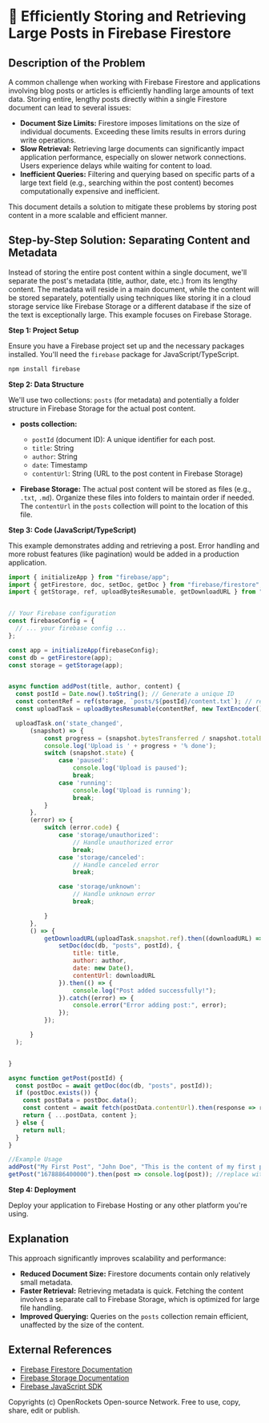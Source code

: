 # 🐞 Efficiently Storing and Retrieving Large Posts in Firebase Firestore


## Description of the Problem

A common challenge when working with Firebase Firestore and applications involving blog posts or articles is efficiently handling large amounts of text data.  Storing entire, lengthy posts directly within a single Firestore document can lead to several issues:

* **Document Size Limits:** Firestore imposes limitations on the size of individual documents. Exceeding these limits results in errors during write operations.
* **Slow Retrieval:**  Retrieving large documents can significantly impact application performance, especially on slower network connections.  Users experience delays while waiting for content to load.
* **Inefficient Queries:**  Filtering and querying based on specific parts of a large text field (e.g., searching within the post content) becomes computationally expensive and inefficient.

This document details a solution to mitigate these problems by storing post content in a more scalable and efficient manner.


## Step-by-Step Solution: Separating Content and Metadata

Instead of storing the entire post content within a single document, we'll separate the post's metadata (title, author, date, etc.) from its lengthy content.  The metadata will reside in a main document, while the content will be stored separately, potentially using techniques like storing it in a cloud storage service like Firebase Storage or a different database if the size of the text is exceptionally large.  This example focuses on Firebase Storage.

**Step 1: Project Setup**

Ensure you have a Firebase project set up and the necessary packages installed. You'll need the `firebase` package for JavaScript/TypeScript.

```bash
npm install firebase
```

**Step 2: Data Structure**

We'll use two collections: `posts` (for metadata) and potentially a folder structure in Firebase Storage for the actual post content.

* **posts collection:**
    * `postId` (document ID):  A unique identifier for each post.
    * `title`: String
    * `author`: String
    * `date`: Timestamp
    * `contentUrl`: String (URL to the post content in Firebase Storage)

* **Firebase Storage:**  The actual post content will be stored as files (e.g., `.txt`, `.md`).  Organize these files into folders to maintain order if needed.  The `contentUrl` in the `posts` collection will point to the location of this file.


**Step 3: Code (JavaScript/TypeScript)**

This example demonstrates adding and retrieving a post.  Error handling and more robust features (like pagination) would be added in a production application.

```javascript
import { initializeApp } from "firebase/app";
import { getFirestore, doc, setDoc, getDoc } from "firebase/firestore";
import { getStorage, ref, uploadBytesResumable, getDownloadURL } from "firebase/storage";


// Your Firebase configuration
const firebaseConfig = {
  // ... your firebase config ...
};

const app = initializeApp(firebaseConfig);
const db = getFirestore(app);
const storage = getStorage(app);


async function addPost(title, author, content) {
  const postId = Date.now().toString(); // Generate a unique ID
  const contentRef = ref(storage, `posts/${postId}/content.txt`); // reference to storage
  const uploadTask = uploadBytesResumable(contentRef, new TextEncoder().encode(content)); //Upload to Storage

  uploadTask.on('state_changed',
      (snapshot) => {
          const progress = (snapshot.bytesTransferred / snapshot.totalBytes) * 100;
          console.log('Upload is ' + progress + '% done');
          switch (snapshot.state) {
              case 'paused':
                  console.log('Upload is paused');
                  break;
              case 'running':
                  console.log('Upload is running');
                  break;
          }
      },
      (error) => {
          switch (error.code) {
              case 'storage/unauthorized':
                  // Handle unauthorized error
                  break;
              case 'storage/canceled':
                  // Handle canceled error
                  break;

              case 'storage/unknown':
                  // Handle unknown error
                  break;

          }
      },
      () => {
          getDownloadURL(uploadTask.snapshot.ref).then((downloadURL) => {
              setDoc(doc(db, "posts", postId), {
                  title: title,
                  author: author,
                  date: new Date(),
                  contentUrl: downloadURL
              }).then(() => {
                  console.log("Post added successfully!");
              }).catch((error) => {
                  console.error("Error adding post:", error);
              });
          });

      }
  );


}

async function getPost(postId) {
  const postDoc = await getDoc(doc(db, "posts", postId));
  if (postDoc.exists()) {
    const postData = postDoc.data();
    const content = await fetch(postData.contentUrl).then(response => response.text());
    return { ...postData, content };
  } else {
    return null;
  }
}

//Example Usage
addPost("My First Post", "John Doe", "This is the content of my first post.");
getPost("1678886400000").then(post => console.log(post)); //replace with your postId

```

**Step 4: Deployment**

Deploy your application to Firebase Hosting or any other platform you're using.


## Explanation

This approach significantly improves scalability and performance:

* **Reduced Document Size:**  Firestore documents contain only relatively small metadata.
* **Faster Retrieval:**  Retrieving metadata is quick.  Fetching the content involves a separate call to Firebase Storage, which is optimized for large file handling.
* **Improved Querying:** Queries on the `posts` collection remain efficient, unaffected by the size of the content.


## External References

* [Firebase Firestore Documentation](https://firebase.google.com/docs/firestore)
* [Firebase Storage Documentation](https://firebase.google.com/docs/storage)
* [Firebase JavaScript SDK](https://firebase.google.com/docs/web/setup)


Copyrights (c) OpenRockets Open-source Network. Free to use, copy, share, edit or publish.

